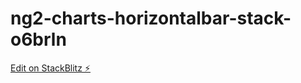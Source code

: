 # ng2-charts-horizontalbar-stack-o6brln

[Edit on StackBlitz ⚡️](https://stackblitz.com/edit/ng2-charts-horizontalbar-stack-o6brln)
